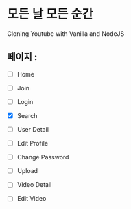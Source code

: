 # 모든 날 모든 순간

Cloning Youtube with Vanilla and NodeJS

## 페이지 :
- [ ] Home
- [ ] Join
- [ ] Login
- [x] Search
- [ ] User Detail
- [ ] Edit Profile
- [ ] Change Password
- [ ] Upload
- [ ] Video Detail
- [ ] Edit Video

